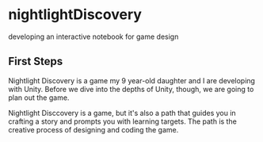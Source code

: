 # nightlightDiscovery
developing an interactive notebook for game design

## First Steps

Nightlight Discovery is a game my 9 year-old daughter and I are developing with Unity. Before we dive into the depths of Unity, though, we are going to plan out the game. 

Nightlight Disccovery is a game, but it's also a path that guides you in crafting a story and prompts you with learning targets. The path is the creative process of designing and coding the game. 
